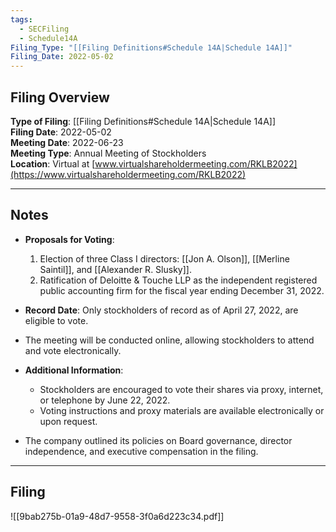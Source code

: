 ```yaml
---
tags:
  - SECFiling
  - Schedule14A
Filing_Type: "[[Filing Definitions#Schedule 14A|Schedule 14A]]"
Filing_Date: 2022-05-02
---
```


## Filing Overview

**Type of Filing**: [[Filing Definitions#Schedule 14A|Schedule 14A]]  
**Filing Date**: 2022-05-02  
**Meeting Date**: 2022-06-23  
**Meeting Type**: Annual Meeting of Stockholders  
**Location**: Virtual at [www.virtualshareholdermeeting.com/RKLB2022](https://www.virtualshareholdermeeting.com/RKLB2022)  

---

## Notes

- **Proposals for Voting**:
  1. Election of three Class I directors: [[Jon A. Olson]], [[Merline Saintil]], and [[Alexander R. Slusky]].
  2. Ratification of Deloitte & Touche LLP as the independent registered public accounting firm for the fiscal year ending December 31, 2022.

- **Record Date**: Only stockholders of record as of April 27, 2022, are eligible to vote.

- The meeting will be conducted online, allowing stockholders to attend and vote electronically.

- **Additional Information**:
  - Stockholders are encouraged to vote their shares via proxy, internet, or telephone by June 22, 2022.
  - Voting instructions and proxy materials are available electronically or upon request.

- The company outlined its policies on Board governance, director independence, and executive compensation in the filing.

---

## Filing

![[9bab275b-01a9-48d7-9558-3f0a6d223c34.pdf]]
